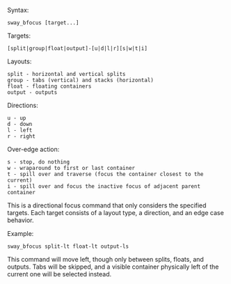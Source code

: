 Syntax:

    sway_bfocus [target...]

Targets:

    [split|group|float|output]-[u|d|l|r][s|w|t|i]

Layouts:

    split - horizontal and vertical splits
    group - tabs (vertical) and stacks (horizontal)
    float - floating containers
    output - outputs

Directions:

    u - up
    d - down
    l - left
    r - right

Over-edge action:

    s - stop, do nothing
    w - wraparound to first or last container
    t - spill over and traverse (focus the container closest to the current)
    i - spill over and focus the inactive focus of adjacent parent container

This is a directional focus command that only considers the specified targets.
Each target consists of a layout type, a direction, and an edge case behavior.

Example:

    sway_bfocus split-lt float-lt output-ls

This command will move left, though only between splits, floats, and outputs.
Tabs will be skipped, and a visible container physically left of the current one
will be selected instead.
